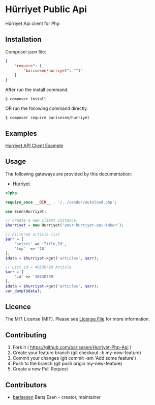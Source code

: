 # Hürriyet Public Api

Hürriyet Api client for Php

## Installation
Composer json file:
```json
{
    "require": {
        "barisesen/hurriyet": "^1"
    }
}
```
After run the install command.
```
$ composer install
```

OR run the following command directly.

```
$ composer require barisesen/hurriyet
```

## Examples

[Hurriyet API Client Example](https://github.com/barisesen/hurriyet/tree/master/examples)

## Usage

The following gateways are provided by this documentation:

 * [Hürriyet](https://developers.hurriyet.com.tr/docs/versions/1.0)

```php
<?php

require_once __DIR__ . '/../vendor/autoload.php';

use Esen\Hurriyet;

// create a new client instance
$hurriyet = new Hurriyet('your-hurriyet-api-token');

// Filtered article list
$arr = [
    'select' => 'Title,Id',
    'top'  => '10'
];
$data = $hurriyet->get('articles', $arr);

// List id = 40530799 Article 
$arr = [
    'id' => '40530799'
];
$data = $hurriyet->get('articles', $arr);
var_dump($data);
```

## Licence
The MIT License (MIT). Please see [License File](LICENSE.md) for more information.

## Contributing

1. Fork it ( https://github.com/barisesen/Hurriyet-Php-Api )
2. Create your feature branch (git checkout -b my-new-feature)
3. Commit your changes (git commit -am 'Add some feature')
4. Push to the branch (git push origin my-new-feature)
5. Create a new Pull Request

## Contributors

- [barisesen](https://github.com/barisesen) Barış Esen - creator, maintainer
